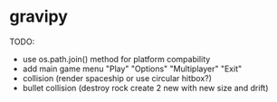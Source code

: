 # gravipy

TODO:
- use os.path.join() method for platform compability
- add main game menu "Play" "Options" "Multiplayer" "Exit"
- collision (render spaceship or use circular hitbox?)
- bullet collision (destroy rock create 2 new with new size and drift)

